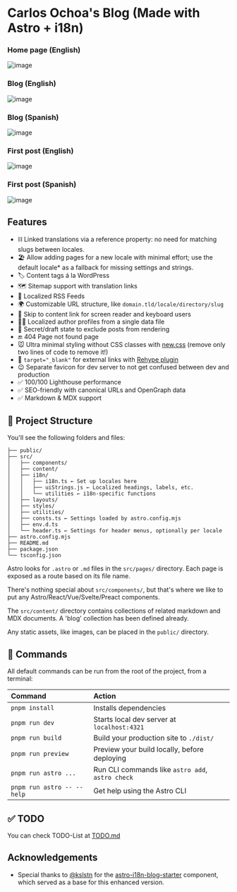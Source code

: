 # Carlos Ochoa's Blog (Made with Astro + i18n)

### Home page (English)
![image](https://github.com/user-attachments/assets/80725a88-c477-4fe7-9ffe-ae1391d94911)

### Blog (English)
![image](https://github.com/user-attachments/assets/9d44d420-4526-468b-811d-3d22d2e1f3df)

### Blog (Spanish)
![image](https://github.com/user-attachments/assets/53710025-8a4f-4f2d-9160-58484681225a)

### First post (English)
![image](https://github.com/user-attachments/assets/60657acf-0dba-4d0f-8d3b-82fcc7fdbab9)

### First post (Spanish)
![image](https://github.com/user-attachments/assets/235e15d7-ab62-4c95-8286-384d75af8fbf)


## Features

- ⛓️ Linked translations via a reference property: no need for matching slugs between locales.
- 🏖️ Allow adding pages for a new locale with minimal effort; use the default locale\* as a fallback for missing settings and strings.
- 🏷️ Content tags á la WordPress
- 🗺️ Sitemap support with translation links
- 📡 Localized RSS Feeds
- 🌍 Customizable URL structure, like `domain.tld/locale/directory/slug`
- 🪽 Skip to content link for screen reader and keyboard users
- 👩‍💼 Localized author profiles from a single data file
- 🔏 Secret/draft state to exclude posts from rendering
- 🔚 404 Page not found page
- 🐭 Ultra minimal styling without CSS classes with [new.css](https://newcss.net/) (remove only two lines of code to remove it!)
- 🔗 `target="_blank"` for external links with [Rehype plugin](https://github.com/rehypejs/rehype-external-links)
- 😉 Separate favicon for dev server to not get confused between dev and production
- ✅ 100/100 Lighthouse performance
- ✅ SEO-friendly with canonical URLs and OpenGraph data
- ✅ Markdown & MDX support

## 🚀 Project Structure

You'll see the following folders and files:

```text
├── public/
├── src/
│   ├── components/
│   ├── content/
│   ├── i18n/
│   │   ├── i18n.ts ← Set up locales here
│   │   ├── uiStrings.js ← Localized headings, labels, etc.
│   │   └── utilities ← i18n-specific functions
│   ├── layouts/
│   ├── styles/
│   ├── utilities/
│   ├── consts.ts ← Settings loaded by astro.config.mjs
│   ├── env.d.ts
│   └── header.ts ← Settings for header menus, optionally per locale
├── astro.config.mjs
├── README.md
├── package.json
└── tsconfig.json
```

Astro looks for `.astro` or `.md` files in the `src/pages/` directory. Each page is exposed as a route based on its file name.

There's nothing special about `src/components/`, but that's where we like to put any Astro/React/Vue/Svelte/Preact components.

The `src/content/` directory contains collections of related markdown and MDX documents. A 'blog' collection has been defined already.

Any static assets, like images, can be placed in the `public/` directory.

## 🧞 Commands

All default commands can be run from the root of the project, from a terminal:

| Command                    | Action                                           |
| :------------------------- | :----------------------------------------------- |
| `pnpm install`             | Installs dependencies                            |
| `pnpm run dev`             | Starts local dev server at `localhost:4321`      |
| `pnpm run build`           | Build your production site to `./dist/`          |
| `pnpm run preview`         | Preview your build locally, before deploying     |
| `pnpm run astro ...`       | Run CLI commands like `astro add`, `astro check` |
| `pnpm run astro -- --help` | Get help using the Astro CLI                     |

## ✅ TODO
You can check TODO-List at [TODO.md](./TODO.md)

## Acknowledgements

- Special thanks to [@kslstn](https://github.com/kslstn) for the [astro-i18n-blog-starter](https://github.com/kslstn/astro-i18n-blog-starter) component, which served as a base for this enhanced version.
